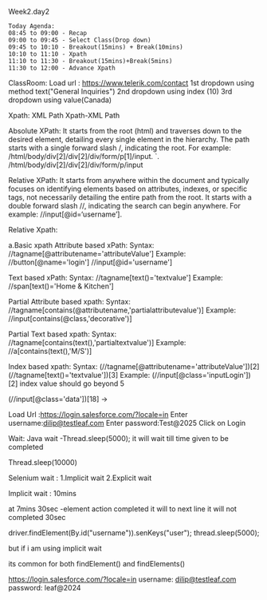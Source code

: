 Week2.day2

    Today Agenda:
    08:45 to 09:00 - Recap
    09:00 to 09:45 - Select Class(Drop down)
    09:45 to 10:10 - Breakout(15mins) + Break(10mins)
    10:10 to 11:10 - Xpath 
    11:10 to 11:30 - Breakout(15mins)+Break(5mins)
    11:30 to 12:00 - Advance Xpath

ClassRoom:
Load url : https://www.telerik.com/contact
1st dropdown using method text("General Inquiries")
2nd dropdown using index (10)
3rd dropdown using value(Canada)

    
Xpath:
XML Path
Xpath-XML Path


Absolute XPath: It starts from the root (html) and traverses down to the desired element, 
detailing every single element in the hierarchy. The path starts with a single forward slash /, 
indicating the root. 
For example: 
/html/body/div[2]/div[2]/div/form/p[1]/input. `.
/html/body/div[2]/div[2]/div/form/p/input





Relative XPath: It starts from anywhere within the document and typically focuses on 
identifying elements based on attributes, indexes, or specific tags, not necessarily 
detailing the entire path from the root. It starts with a double forward slash //,
 indicating the search can begin anywhere. For example: //input[@id=‘username’].



Relative Xpath:

a.Basic xpath
Attribute based xPath: 
Syntax: //tagname[@attributename='attributeValue'] 
Example:  
//button[@name='login']
//input[@id='username']

Text based xPath: 
Syntax: //tagname[text()='textvalue'] 
Example:  
//span[text()='Home & Kitchen']

Partial Attribute based xpath: 
Syntax: //tagname[contains(@attributename,'partialattributevalue')] 
Example: //input[contains(@class,'decorative')]

Partial Text based xpath:
Syntax: //tagname[contains(text(),'partialtextvalue')]
  Example: //a[contains(text(),'M/S')]

Index based xpath:
 Syntax: (//tagname[@attributename='attributeValue'])[2]
(//tagname[text()='textvalue'])[3] 
Example: 
(//input[@class='inputLogin'])[2]
index value should go beyond 5

(//input[@class='data'])[18] ->



Load Url :https://login.salesforce.com/?locale=in
Enter username:dilip@testleaf.com
Enter password:Test@2025
Click on Login



 Wait:
  Java wait -Thread.sleep(5000); it will wait till time given to be completed

Thread.sleep(10000)

  Selenium wait :
  1.Implicit wait
  2.Explicit wait

  Implicit wait :
  10mins

  at 7mins
  30sec -element action completed it will to next line 
  it will not completed 30sec


  driver.findElement(By.id("username")).senKeys("user");
  thread.sleep(5000);

  but if i am using implicit wait


  its common for both findElement() and findElements()

  https://login.salesforce.com/?locale=in
  username: dilip@testleaf.com
  password: leaf@2024
